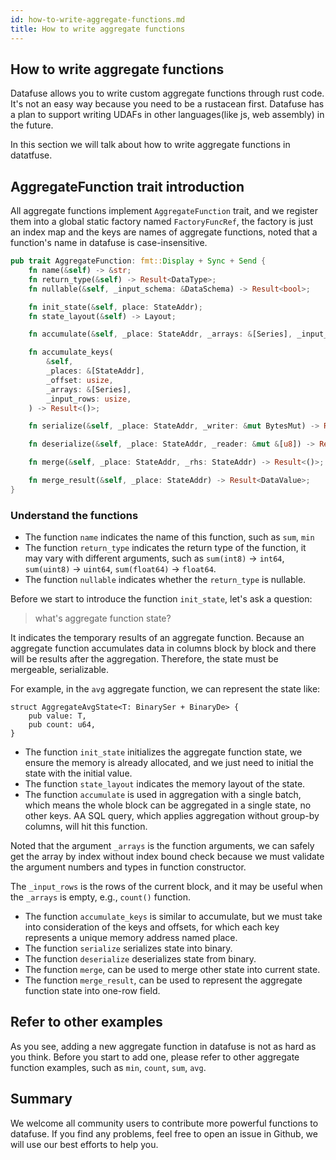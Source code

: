 ```yaml
---
id: how-to-write-aggregate-functions.md
title: How to write aggregate functions
---
```


## How to write aggregate functions

Datafuse allows you to write custom aggregate functions through rust code.
It's not an easy way because you need to be a rustacean first. Datafuse has a plan to support writing UDAFs in other languages(like js, web assembly) in the future.

In this section we will talk about how to write aggregate functions in datatfuse.


## AggregateFunction trait introduction

All aggregate functions implement `AggregateFunction` trait, and we register them into a global static factory named `FactoryFuncRef`, the factory is just an index map and the keys are names of aggregate functions, noted that a function's name in datafuse is case-insensitive.


``` rust
pub trait AggregateFunction: fmt::Display + Sync + Send {
    fn name(&self) -> &str;
    fn return_type(&self) -> Result<DataType>;
    fn nullable(&self, _input_schema: &DataSchema) -> Result<bool>;

    fn init_state(&self, place: StateAddr);
    fn state_layout(&self) -> Layout;

    fn accumulate(&self, _place: StateAddr, _arrays: &[Series], _input_rows: usize) -> Result<()>;

    fn accumulate_keys(
        &self,
        _places: &[StateAddr],
        _offset: usize,
        _arrays: &[Series],
        _input_rows: usize,
    ) -> Result<()>;

    fn serialize(&self, _place: StateAddr, _writer: &mut BytesMut) -> Result<()>;

    fn deserialize(&self, _place: StateAddr, _reader: &mut &[u8]) -> Result<()>;

    fn merge(&self, _place: StateAddr, _rhs: StateAddr) -> Result<()>;

    fn merge_result(&self, _place: StateAddr) -> Result<DataValue>;
}
```

### Understand the functions

- The function `name` indicates the name of this function, such as `sum`, `min`
- The function `return_type` indicates the return type of the function, it may vary with different arguments, such as `sum(int8)` -> `int64`, `sum(uint8)` -> `uint64`, `sum(float64)` -> `float64`.
- The function `nullable` indicates whether the `return_type` is nullable.

Before we start to introduce the function `init_state`, let's ask a question:

 >  what's aggregate function state?

It indicates the temporary results of an aggregate function. Because an aggregate function accumulates data in columns block by block and there will be results after the aggregation. Therefore, the state must be mergeable, serializable.

For example, in the `avg` aggregate function, we can represent the state like:

```
struct AggregateAvgState<T: BinarySer + BinaryDe> {
    pub value: T,
    pub count: u64,
}
```

- The function `init_state` initializes the aggregate function state, we ensure the memory is already allocated, and we just need to initial the state with the initial value.
- The function `state_layout` indicates the memory layout of the state.
- The function `accumulate` is used in aggregation with a single batch, which means the whole block can be aggregated in a single state, no other keys. AA SQL query, which applies aggregation without group-by columns, will hit this function.

Noted that the argument `_arrays` is the function arguments, we can safely get the array by index without index bound check because we must validate the argument numbers and types in function constructor.

 The `_input_rows` is the rows of the current block, and it may be useful when the `_arrays` is empty, e.g., `count()` function.


- The function `accumulate_keys` is similar to accumulate, but we must take into consideration of the keys and offsets, for which each key represents a unique memory address named place.
- The function `serialize` serializes state into binary.
- The function `deserialize` deserializes state from binary.
- The function `merge`, can be used to merge other state into current state.
- The function `merge_result`, can be used to represent the aggregate function state into one-row field.

## Refer to other examples
As you see, adding a new aggregate function in datafuse is not as hard as you think.
Before you start to add one, please refer to other aggregate function examples, such as `min`, `count`, `sum`, `avg`.

## Summary
We welcome all community users to contribute more powerful functions to datafuse. If you find any problems, feel free to open an issue in Github, we will use our best efforts to help you.
